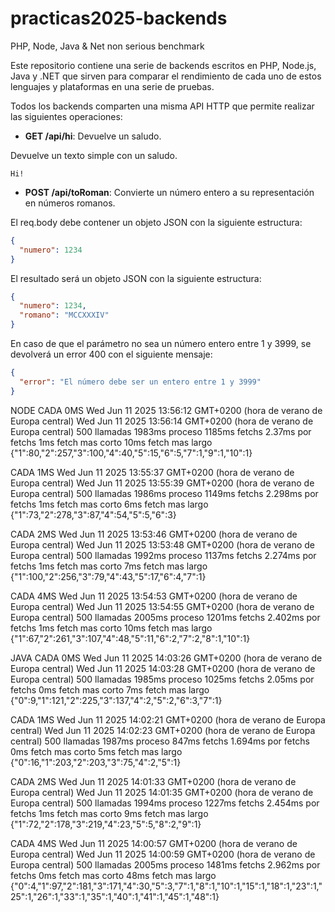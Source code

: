 # practicas2025-backends
PHP, Node, Java &amp; Net non serious benchmark

Este repositorio contiene una serie de backends escritos en PHP, Node.js, Java y .NET que sirven para comparar el rendimiento de cada uno de estos lenguajes y plataformas en una serie de pruebas.

Todos los backends comparten una misma API HTTP que permite realizar las siguientes operaciones:

- **GET /api/hi**: Devuelve un saludo.

Devuelve un texto simple con un saludo.

```
Hi!
```

- **POST /api/toRoman**: Convierte un número entero a su representación en números romanos.

El req.body debe contener un objeto JSON con la siguiente estructura:

```json
{
  "numero": 1234
}
```

El resultado será un objeto JSON con la siguiente estructura:

```json
{
  "numero": 1234,
  "romano": "MCCXXXIV"
}
```

En caso de que el parámetro no sea un número entero entre 1 y 3999, se devolverá un error 400 con el siguiente mensaje:

```json
{
  "error": "El número debe ser un entero entre 1 y 3999"
}
```

NODE
CADA 0MS
Wed Jun 11 2025 13:56:12 GMT+0200 (hora de verano de Europa central)
Wed Jun 11 2025 13:56:14 GMT+0200 (hora de verano de Europa central)
500 llamadas
1983ms proceso
1185ms fetchs
2.37ms por fetchs
1ms fetch mas corto
10ms fetch mas largo
{"1":80,"2":257,"3":100,"4":40,"5":15,"6":5,"7":1,"9":1,"10":1}

CADA 1MS
Wed Jun 11 2025 13:55:37 GMT+0200 (hora de verano de Europa central)
Wed Jun 11 2025 13:55:39 GMT+0200 (hora de verano de Europa central)
500 llamadas
1986ms proceso
1149ms fetchs
2.298ms por fetchs
1ms fetch mas corto
6ms fetch mas largo
{"1":73,"2":278,"3":87,"4":54,"5":5,"6":3}

CADA 2MS
Wed Jun 11 2025 13:53:46 GMT+0200 (hora de verano de Europa central)
Wed Jun 11 2025 13:53:48 GMT+0200 (hora de verano de Europa central)
500 llamadas
1992ms proceso
1137ms fetchs
2.274ms por fetchs
1ms fetch mas corto
7ms fetch mas largo
{"1":100,"2":256,"3":79,"4":43,"5":17,"6":4,"7":1}

CADA 4MS
Wed Jun 11 2025 13:54:53 GMT+0200 (hora de verano de Europa central)
Wed Jun 11 2025 13:54:55 GMT+0200 (hora de verano de Europa central)
500 llamadas
2005ms proceso
1201ms fetchs
2.402ms por fetchs
1ms fetch mas corto
10ms fetch mas largo
{"1":67,"2":261,"3":107,"4":48,"5":11,"6":2,"7":2,"8":1,"10":1}

JAVA
CADA 0MS
Wed Jun 11 2025 14:03:26 GMT+0200 (hora de verano de Europa central)
Wed Jun 11 2025 14:03:28 GMT+0200 (hora de verano de Europa central)
500 llamadas
1985ms proceso
1025ms fetchs
2.05ms por fetchs
0ms fetch mas corto
7ms fetch mas largo
{"0":9,"1":121,"2":225,"3":137,"4":2,"5":2,"6":3,"7":1}

CADA 1MS
Wed Jun 11 2025 14:02:21 GMT+0200 (hora de verano de Europa central)
Wed Jun 11 2025 14:02:23 GMT+0200 (hora de verano de Europa central)
500 llamadas
1987ms proceso
847ms fetchs
1.694ms por fetchs
0ms fetch mas corto
5ms fetch mas largo
{"0":16,"1":203,"2":203,"3":75,"4":2,"5":1}

CADA 2MS
Wed Jun 11 2025 14:01:33 GMT+0200 (hora de verano de Europa central)
Wed Jun 11 2025 14:01:35 GMT+0200 (hora de verano de Europa central)
500 llamadas
1994ms proceso
1227ms fetchs
2.454ms por fetchs
1ms fetch mas corto
9ms fetch mas largo
{"1":72,"2":178,"3":219,"4":23,"5":5,"8":2,"9":1}

CADA 4MS
Wed Jun 11 2025 14:00:57 GMT+0200 (hora de verano de Europa central)
Wed Jun 11 2025 14:00:59 GMT+0200 (hora de verano de Europa central)
500 llamadas
2005ms proceso
1481ms fetchs
2.962ms por fetchs
0ms fetch mas corto
48ms fetch mas largo
{"0":4,"1":97,"2":181,"3":171,"4":30,"5":3,"7":1,"8":1,"10":1,"15":1,"18":1,"23":1,"25":1,"26":1,"33":1,"35":1,"40":1,"41":1,"45":1,"48":1}